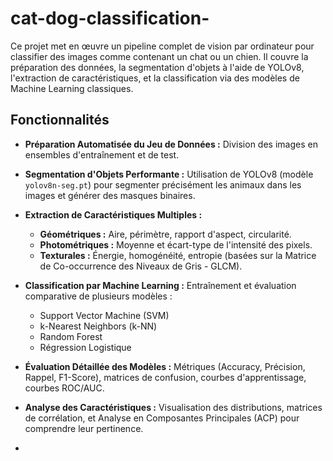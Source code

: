# cat-dog-classification-
Ce projet met en œuvre un pipeline complet de vision par ordinateur pour classifier des images comme contenant un chat ou un chien. Il couvre la préparation des données, la segmentation d'objets à l'aide de YOLOv8, l'extraction de caractéristiques, et la classification via des modèles de Machine Learning classiques.

## Fonctionnalités

*   **Préparation Automatisée du Jeu de Données :** Division des images en ensembles d'entraînement et de test.
*   **Segmentation d'Objets Performante :** Utilisation de YOLOv8 (modèle `yolov8n-seg.pt`) pour segmenter précisément les animaux dans les images et générer des masques binaires.
*   **Extraction de Caractéristiques Multiples :**
    *   **Géométriques :** Aire, périmètre, rapport d'aspect, circularité.
    *   **Photométriques :** Moyenne et écart-type de l'intensité des pixels.
    *   **Texturales :** Énergie, homogénéité, entropie (basées sur la Matrice de Co-occurrence des Niveaux de Gris - GLCM).
*   **Classification par Machine Learning :** Entraînement et évaluation comparative de plusieurs modèles :
    *   Support Vector Machine (SVM)
    *   k-Nearest Neighbors (k-NN)
    *   Random Forest
    *   Régression Logistique
*   **Évaluation Détaillée des Modèles :** Métriques (Accuracy, Précision, Rappel, F1-Score), matrices de confusion, courbes d'apprentissage, courbes ROC/AUC.
*   **Analyse des Caractéristiques :** Visualisation des distributions, matrices de corrélation, et Analyse en Composantes Principales (ACP) pour comprendre leur pertinence.

* 

